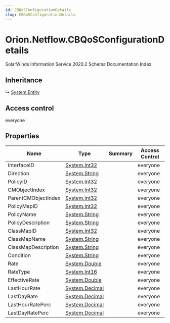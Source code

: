 ```yaml
---
id: CBQoSConfigurationDetails
slug: CBQoSConfigurationDetails
---
```


# Orion.Netflow.CBQoSConfigurationDetails

SolarWinds Information Service 2020.2 Schema Documentation Index

## Inheritance

↳ [System.Entity](./../System/Entity)

## Access control

everyone

## Properties

| Name | Type | Summary | Access Control |
| ------ | ------ | ------ | ------ |
| InterfaceID | [System.Int32](https://docs.microsoft.com/en-us/dotnet/api/system.int32) |  | everyone |
| Direction | [System.String](https://docs.microsoft.com/en-us/dotnet/api/system.string) |  | everyone |
| PolicyID | [System.Int32](https://docs.microsoft.com/en-us/dotnet/api/system.int32) |  | everyone |
| CMObjectIndex | [System.Int32](https://docs.microsoft.com/en-us/dotnet/api/system.int32) |  | everyone |
| ParentCMObjectIndex | [System.Int32](https://docs.microsoft.com/en-us/dotnet/api/system.int32) |  | everyone |
| PolicyMapID | [System.Int32](https://docs.microsoft.com/en-us/dotnet/api/system.int32) |  | everyone |
| PolicyName | [System.String](https://docs.microsoft.com/en-us/dotnet/api/system.string) |  | everyone |
| PolicyDescription | [System.String](https://docs.microsoft.com/en-us/dotnet/api/system.string) |  | everyone |
| ClassMapID | [System.Int32](https://docs.microsoft.com/en-us/dotnet/api/system.int32) |  | everyone |
| ClassMapName | [System.String](https://docs.microsoft.com/en-us/dotnet/api/system.string) |  | everyone |
| ClassMapDescription | [System.String](https://docs.microsoft.com/en-us/dotnet/api/system.string) |  | everyone |
| Condition | [System.String](https://docs.microsoft.com/en-us/dotnet/api/system.string) |  | everyone |
| Rate | [System.Double](https://docs.microsoft.com/en-us/dotnet/api/system.double) |  | everyone |
| RateType | [System.Int16](https://docs.microsoft.com/en-us/dotnet/api/system.int16) |  | everyone |
| EffectiveRate | [System.Double](https://docs.microsoft.com/en-us/dotnet/api/system.double) |  | everyone |
| LastHourRate | [System.Decimal](https://docs.microsoft.com/en-us/dotnet/api/system.decimal) |  | everyone |
| LastDayRate | [System.Decimal](https://docs.microsoft.com/en-us/dotnet/api/system.decimal) |  | everyone |
| LastHourRatePerc | [System.Decimal](https://docs.microsoft.com/en-us/dotnet/api/system.decimal) |  | everyone |
| LastDayRatePerc | [System.Decimal](https://docs.microsoft.com/en-us/dotnet/api/system.decimal) |  | everyone |

